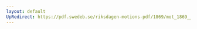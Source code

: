 ```yaml
---
layout: default
UpRedirect: https://pdf.swedeb.se/riksdagen-motions-pdf/1869/mot_1869__fk__00043/mot_1869__fk__00043_003.pdf
---
```

